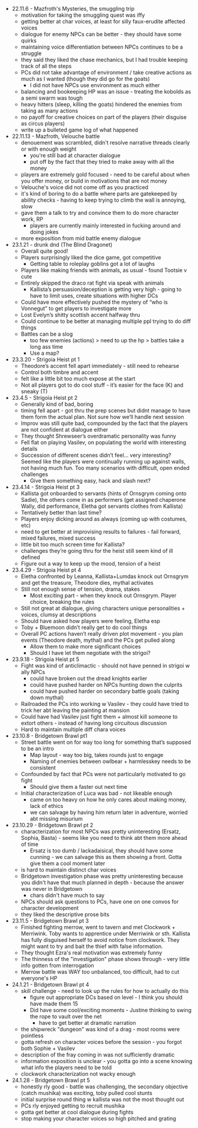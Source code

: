   

- 22.11.6 - Mazfroth's Mysteries, the smuggling trip
    - motivation for taking the smuggling quest was iffy
    - getting better at char voices, at least for silly faux-erudite affected voices
    - dialogue for enemy NPCs can be better - they should have some quirks
    - maintaining voice differentiation between NPCs continues to be a struggle
    - they said they liked the chase mechanics, but I had trouble keeping track of all the steps
    - PCs did not take advantage of environment / take creative actions as much as I wanted (though they did go for the goats)
        - I did not have NPCs use environment as much either
    - balancing and bookeeping HP was an issue - treating the kobolds as a semi swarm was tough
    - heavy hitters (sleep, killing the goats) hindered the enemies from taking as many actions
    - no payoff for creative choices on part of the players (their disguise as circus players)
    - write up a bulleted game log of what happened
- 22.11.13 - Mazfroth, Velouche battle
    - denouement was scrambled, didn't resolve narrative threads clearly or with enough weight
        - you're still bad at character dialogue
        - put off by the fact that they tried to make away with all the money
    - players are extremely gold focused - need to be careful about when you offer money, or build in motivations that are not money
    - Velouche's voice did not come off as you practiced
    - it's kind of boring to do a battle where parts are gatekeeped by ability checks - having to keep trying to climb the wall is annoying, slow
    - gave them a talk to try and convince them to do more character work, RP
        - players are currently mainly interested in fucking around and doing jokes
    - more exposition from mid battle enemy dialogue
- 23.1.21 - drunk dnd (The Blind Dragonet)
    - Overall quite good!
    - Players surprisingly liked the dice game, got competitive
        - Getting table to roleplay goblins got a lot of laughs
    - Players like making friends with animals, as usual - found Tootsie v cute
    - Entirely skipped the draco rat fight via speak with animals
        - Kallista’s persuasion/deception is getting very high - going to have to limit uses, create situations with higher DCs
    - Could have more effectively pushed the mystery of “who is Vonnegut” to get players to investigate more
    - Lost Evelyn’s shitty scottish accent halfway thru
    - Could continue to be better at managing multiple ppl trying to do diff things
    - Battles can be a slog
        - too few enemies (actions) > need to up the hp > battles take a long ass time
        - Use a map?
- 23.3.20 - Strigoia Heist pt 1
    - Theodore’s accent fell apart immediately - still need to rehearse
    - Control both timbre and accent
    - felt like a little bit too much expose at the start
    - Not all players got to do cool stuff - it’s easier for the face (K) and sneaky (T)
- 23.4.5 - Strigoia Heist pt 2
    - Generally kind of bad, boring
    - timing fell apart - got thru the prep scenes but didnt manage to have them form the actual plan. Not sure how we’ll handle next session
    - Improv was still quite bad, compounded by the fact that the players are not confident at dialogue either
    - They thought Shrewseer’s overdramatic personality was funny
    - Fell flat on playing Vasilev, on populating the world with interesting details
    - Succession of different scenes didn’t feel… very interesting? Seemed like the players were continually running up against walls, not having much fun. Too many scenarios with difficult, open ended challenges
        - Give them something easy, hack and slash next?
- 23.4.14 - Strigoia Heist pt 3
    - Kallista got onboarded to servants (hints of Ornsgrym coming onto Sadie), the others come in as performers (get assigned chaperone Wally, did performance, Eletha got servants clothes from Kallista)
    - Tentatively better than last time?
    - Players enjoy dicking around as always (coming up with costumes, etc)
    - need to get better at improvising results to failures - fail forward, mixed failures, mixed success
    - little bit too much screen time for Kallista?
    - challenges they’re going thru for the heist still seem kind of ill defined
    - Figure out a way to keep up the mood, tension of a heist
- 23.4.29 - Strigoia Heist pt 4
    - Eletha confronted by Leanna, Kallista+Lumdas knock out Ornsgrym and get the treasure, Theodore dies, mythal activates
    - Still not enough sense of tension, drama, stakes
        - Most exciting part - when they knock out Ornsgrym. Player choice, breaking the rules
    - Still not great at dialogue, giving characters unique personalities + voices, clumsy at descriptions
    - Should have asked how players were feeling, Eletha esp
    - Toby + Bluemoon didn’t really get to do cool things
    - Overall PC actions haven’t really driven plot movement - you plan events (Theodore death, mythal) and the PCs get pulled along
        - Allow them to make more significant choices
        - Should I have let them negotiate with the strigoi?
- 23.9.18 - Strigoia Heist pt 5
    - Fight was kind of anticlimactic - should not have penned in strigoi w ally NPCs
        - could have broken out the dread knights earlier
        - could have pushed harder on NPCs hunting down the culprits
        - could have pushed harder on secondary battle goals (taking down mythal)
    - Railroaded the PCs into working w Vasilev - they could have tried to trick her abt leaving the painting at mansion
    - Could have had Vasilev just fight them + almost kill someone to extort others - instead of having long circuitous discussion
    - Hard to maintain multiple diff chara voices
- 23.10.8 - Bridgetown Brawl pt1
    - Street battle went on for way too long for something that’s supposed to be an intro
        - Map layout - way too big, takes rounds just to engage
        - Naming of enemies between owlbear + harmlesskey needs to be consistent
    - Confounded by fact that PCs were not particularly motivated to go fight
        - Should give them a faster out next time
    - Initial characterization of Luca was bad - not likeable enough
        - came on too heavy on how he only cares about making money, lack of ethics
        - we can salvage by having him return later in adventure, worried abt missing misurium
- 23.10.29 - Bridgetown Brawl pt 2
	- characterization for most NPCs was pretty uninteresting (Ersatz, Sophia, Basta) - seems like you need to think abt them more ahead of time
		- Ersatz is too dumb / lackadaisical, they should have some cunning - we can salvage this as them showing a front. Gotta give them a cool moment later
	- is hard to maintain distinct char voices
	- Bridgetown investigation phase was pretty uninteresting because you didn't have that much planned in depth - because the answer was never in Bridgetown
		- chars didn't have much to say
	- NPCs should ask questions to PCs, have one on one convos for character development
	- they liked the descriptive prose bits
- 23.11.5 - Bridgetown Brawl pt 3
	- Finished fighting merrow, went to tavern and met Clockwork + Merriwink. Toby wants to apprentice under Merriwink or sth. Kallista has fully disguised herself to avoid notice from clockwork. They might want to try and bait the thief with false information. 
	- They thought Ezra's real motivation was extremely funny
	- The thinness of the "investigation" phase shows through - very little info gotten from interrogation
	- Merrow battle was WAY too unbalanced, too difficult, had to cut everyone's HP
- 24.1.21 - Bridgetown Brawl pt 4
	- skill challenge - need to look up the rules for how to actually do this
		- figure out appropriate DCs based on level - I think you should have made them 15
		- Did have some cool/exciting moments - Justine thinking to swing the rope to vault over the net
			- have to get better at dramatic narration
	- the shipwreck "dungeon" was kind of a drag - most rooms were pointless
	- gotta refresh on character voices before the session - you forgot both Sophie + Vasilev
	- description of the fray coming in was not sufficiently dramatic
	- information exposition is unclear - you gotta go into a scene knowing what info the players need to be told
	- clockwork characterization not wacky enough
- 24.1.28 - Bridgetown Brawl pt 5
	- honestly rly good - battle was challenging, the secondary objective (catch mushika) was exciting, toby pulled cool stunts
	- initial surprise round thing w kallista was not the most thought out
	- PCs rly enjoyed getting to recruit mushika
	- gotta get better at cool dialogue during fights
	- stop making your character voices so high pitched and grating
